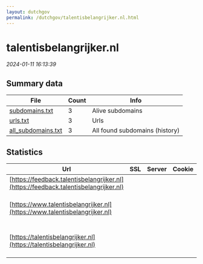 ```yaml
---
layout: dutchgov
permalink: /dutchgov/talentisbelangrijker.nl.html
---
```



# talentisbelangrijker.nl
*2024-01-11 16:13:39*
## Summary data


| File       | Count | Info |
|------------|-------|------|
|[subdomains.txt](/data/talentisbelangrijker.nl/subdomains.txt)|3|Alive subdomains|
|[urls.txt](/data/talentisbelangrijker.nl/urls.txt)|3|Urls|
|[all_subdomains.txt](/data/talentisbelangrijker.nl/all_subdomains.txt)|3|All found subdomains (history)|


## Statistics


| Url | SSL | Server | Cookie | HSTS | CSP | XFO | XXP | RP | Tech |Title |
|------------|-------|------|------|------|------|------|------|------|------|------|
|[https://feedback.talentisbelangrijker.nl](https://feedback.talentisbelangrijker.nl)| || | | | | | :white_check_mark: |Azure HSTS|Startpagina|
|[https://www.talentisbelangrijker.nl](https://www.talentisbelangrijker.nl)| || |:white_check_mark: | | :white_check_mark: | :white_check_mark: | :white_check_mark: |HSTS Microsoft ASP.NET YouTube|Object moved|
|[https://talentisbelangrijker.nl](https://talentisbelangrijker.nl)| || |:white_check_mark: | | :white_check_mark: | :white_check_mark: | :white_check_mark: |HSTS Microsoft ASP.NET YouTube|Object moved|